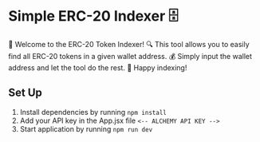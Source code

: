 # Simple ERC-20 Indexer 🗄️

👋 Welcome to the ERC-20 Token Indexer!
🔍 This tool allows you to easily find all ERC-20 tokens in a given wallet address.
💰 Simply input the wallet address and let the tool do the rest.
🚀 Happy indexing!

## Set Up

1. Install dependencies by running `npm install`
2. Add your API key in the App.jsx file `<-- ALCHEMY API KEY -->`
3. Start application by running `npm run dev`
